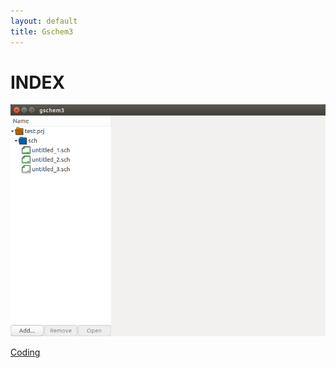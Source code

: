 ```yaml
---
layout: default
title: Gschem3
---
```

# INDEX

![Screenshot of Gschem3](gschem3.png)

[Coding](coding.md)

